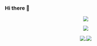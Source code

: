 ### Hi there 👋

<p align="center" width="100%">
  <a href="https://github.com/TBS093A">
    <img align="center" src="https://github-readme-stats.vercel.app/api/?username=TBS093A&show_icons=true&title_color=fff&icon_color=79ff97&text_color=9f9f9f&bg_color=151515">
  </a>
</p>

<p align="center" width="100%">
  <a href="https://github.com/TBS093A">
    <img align="center" src="https://github-readme-stats.vercel.app/api/top-langs/?username=TBS093A&langs_count=20&hide=php,C,C++,objectivec,Java,Makefile,css,scss,html&show_icons=true&title_color=fff&icon_color=79ff97&text_color=9f9f9f&bg_color=151515">
  </a>
</p>


<p align="center" width="100%">
  <a href="https://github.com/TBS093A">
    <img align="center" src="https://komarev.com/ghpvc/?username=TBS093A&color=brightgreen">
    <img align="center" src="https://komarev.com/ghpvc/?username=TBS093A&color=brightred">
  </a>
</p>

<!--
**TBS093A/TBS093A** is a ✨ _special_ ✨ repository because its `README.md` (this file) appears on your GitHub profile.

Here are some ideas to get you started:

- 🔭 I’m currently working on ...
- 🌱 I’m currently learning ...
- 👯 I’m looking to collaborate on ...
- 🤔 I’m looking for help with ...
- 💬 Ask me about ...
- 📫 How to reach me: ...
- 😄 Pronouns: ...
- ⚡ Fun fact: ...
-->
